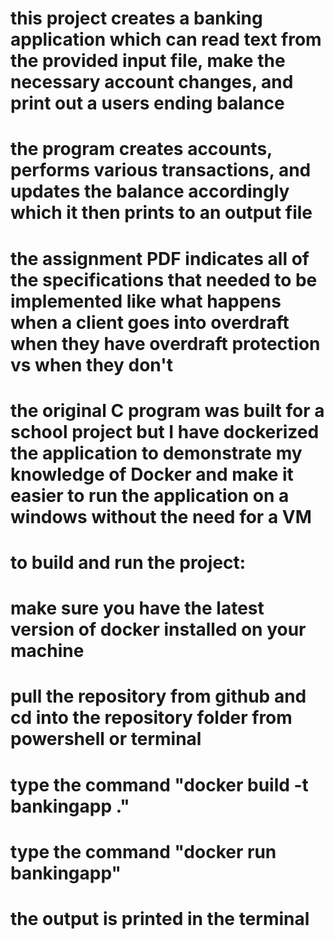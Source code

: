 # this project creates a banking application which can read text from the provided input file, make the necessary account changes, and print out a users ending balance

# the program creates accounts, performs various transactions, and updates the balance accordingly which it then prints to an output file

# the assignment PDF indicates all of the specifications that needed to be implemented like what happens when a client goes into overdraft when they have overdraft protection vs when they don't

# the original C program was built for a school project but I have dockerized the application to demonstrate my knowledge of Docker and make it easier to run the application on a windows without the need for a VM

# to build and run the project:
# make sure you have the latest version of docker installed on your machine
# pull the repository from github and cd into the repository folder from powershell or terminal
# type the command "docker build -t bankingapp ."
# type the command "docker run bankingapp"
# the output is printed in the terminal
